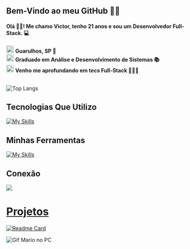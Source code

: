 <h2>Bem-Vindo ao meu GitHub ✌🏽</h2>
<h4>Olá 👋🏻! Me chamo Victor, tenho 21 anos e sou um Desenvolvedor Full-Stack. 💻  </h4>

<div>
  <img src="https://user-images.githubusercontent.com/74038190/212284087-bbe7e430-757e-4901-90bf-4cd2ce3e1852.gif" alt="code" width="20px">
  <strong>Guarulhos, SP 📌 </strong>
</div>
<div>
  <img src="https://user-images.githubusercontent.com/74038190/212284087-bbe7e430-757e-4901-90bf-4cd2ce3e1852.gif" alt="code" width="20px">
  <strong>Graduado em Análise e Desenvolvimento de Sistemas 📚 </strong>
</div>
<div>
  <img src="https://user-images.githubusercontent.com/74038190/212284087-bbe7e430-757e-4901-90bf-4cd2ce3e1852.gif" alt="code" width="20px">
  <strong>Venho me aprofundando em tecs Full-Stack 👨🏻‍💻 </strong>
</div>
<br/>




![Top Langs](https://github-readme-stats.vercel.app/api/top-langs/?username=victorsantana03&layout=compact&theme=dracula)

## Tecnologias Que Utilizo
[![My Skills](https://skillicons.dev/icons?i=js,react,html,css,tailwind,nodejs,express,git,mongo)](https://skillicons.dev)

## Minhas Ferramentas
[![My Skills](https://skillicons.dev/icons?i=vscode,windows,vite,netlify,github,figma,notion)](https://skillicons.dev)

## Conexão
<div>
  <a href="//www.linkedin.com/in/victor-alves-santana-111440196"><img src="https://img.shields.io/badge/LinkedIn-0077B5?style=for-the-badge&logo=linkedin&logoColor=white">
</div>

# Projetos
[![Readme Card](https://github-readme-stats.vercel.app/api/pin/?username=victorsantana03&repo=Portfolio_React&bg_color=000&border_color=30A3DC&show_icons=true&icon_color=30A3DC&title_color=E94D5F&text_color=FFF)](https://github.com/victorsantana03/Portfolio_React)

<img src="https://i.pinimg.com/originals/90/70/32/9070324cdfc07c68d60eed0c39e77573.gif" alt="Gif Mario no PC" align="center"></img>
